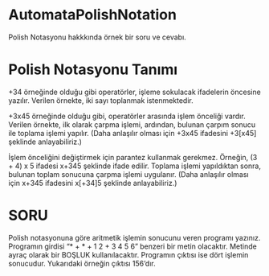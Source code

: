 # AutomataPolishNotation
Polish Notasyonu hakkkında örnek bir soru ve cevabı.


# Polish Notasyonu Tanımı
+34 örneğinde olduğu gibi operatörler, işleme sokulacak ifadelerin öncesine yazılır. Verilen örnekte, iki sayı toplanmak istenmektedir.

+3x45 örneğinde olduğu gibi, operatörler arasında işlem önceliği vardır. Verilen örnekte, ilk olarak çarpma işlemi, ardından, bulunan çarpım sonucu ile toplama işlemi yapılır. (Daha anlaşılır olması için +3x45 ifadesini +3[x45] şeklinde anlayabiliriz.)

İşlem önceliğini değiştirmek için parantez kullanmak gerekmez. Örneğin, (3 + 4) x 5 ifadesi x+345 şeklinde ifade edilir. Toplama işlemi yapıldıktan sonra, bulunan toplam sonucuna çarpma işlemi uygulanır. (Daha anlaşılır olması için x+345 ifadesini x[+34]5 şeklinde anlayabiliriz.)

# SORU
Polish notasyonuna göre aritmetik işlemin sonucunu veren programı yazınız. Programın girdisi “* + * + 1 2 + 3 4 5 6” benzeri bir metin olacaktır. Metinde ayraç olarak bir BOŞLUK kullanılacaktır. Programın çıktısı ise dört işlemin sonucudur. Yukarıdaki örneğin çıktısı 156’dır.

